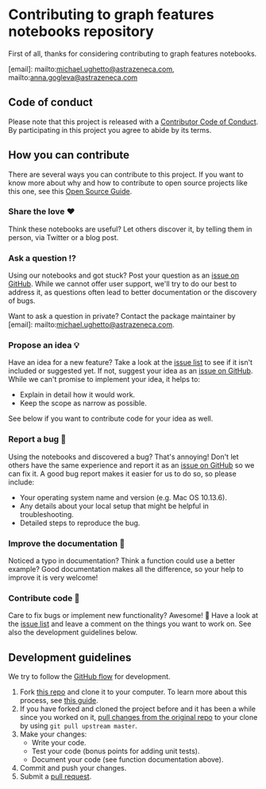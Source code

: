 # Contributing to graph features notebooks repository

<!-- This CONTRIBUTING.md is adapted from https://gist.github.com/peterdesmet/e90a1b0dc17af6c12daf6e8b2f044e7c -->

First of all, thanks for considering contributing to graph features notebooks.

[repo]: https://github.com/AstraZeneca/skywalkR-graph-features
[issues]: https://github.com/AstraZeneca/skywalkR-graph-features/issues
[new_issue]: https://github.com/AstraZeneca/skywalkR-graph-features/issues/new
[citation]: TBA
[email]: mailto:michael.ughetto@astrazeneca.com, mailto:anna.gogleva@astrazeneca.com

## Code of conduct

Please note that this project is released with a [Contributor Code of Conduct](CODE_OF_CONDUCT.md). By participating in this project you agree to abide by its terms.

## How you can contribute

There are several ways you can contribute to this project. If you want to know more about why and how to contribute to open source projects like this one, see this [Open Source Guide](https://opensource.guide/how-to-contribute/).

### Share the love ❤️

Think these notebooks are useful? Let others discover it, by telling them in person, via Twitter or a blog post.

### Ask a question ⁉️

Using our notebooks and got stuck? Post your question as an [issue on GitHub][new_issue]. While we cannot offer user support, we'll try to do our best to address it, as questions often lead to better documentation or the discovery of bugs.

Want to ask a question in private? Contact the package maintainer by [email]: mailto:michael.ughetto@astrazeneca.com.

### Propose an idea 💡

Have an idea for a new feature? Take a look at the [issue list][issues] to see if it isn't included or suggested yet. If not, suggest your idea as an [issue on GitHub][new_issue]. While we can't promise to implement your idea, it helps to:

* Explain in detail how it would work.
* Keep the scope as narrow as possible.

See below if you want to contribute code for your idea as well.

### Report a bug 🐛

Using the notebooks and discovered a bug? That's annoying! Don't let others have the same experience and report it as an [issue on GitHub][new_issue] so we can fix it. A good bug report makes it easier for us to do so, so please include:

* Your operating system name and version (e.g. Mac OS 10.13.6).
* Any details about your local setup that might be helpful in troubleshooting.
* Detailed steps to reproduce the bug.

### Improve the documentation 📖

Noticed a typo in documentation? Think a function could use a better example? Good documentation makes all the difference, so your help to improve it is very welcome!

### Contribute code 📝

Care to fix bugs or implement new functionality? Awesome! 👏 Have a look at the [issue list][issues] and leave a comment on the things you want to work on. See also the development guidelines below.

## Development guidelines

We try to follow the [GitHub flow](https://guides.github.com/introduction/flow/) for development.

1. Fork [this repo][repo] and clone it to your computer. To learn more about this process, see [this guide](https://guides.github.com/activities/forking/).
2. If you have forked and cloned the project before and it has been a while since you worked on it, [pull changes from the original repo](https://help.github.com/articles/merging-an-upstream-repository-into-your-fork/) to your clone by using `git pull upstream master`.
3. Make your changes:
    * Write your code.
    * Test your code (bonus points for adding unit tests).
    * Document your code (see function documentation above).
4. Commit and push your changes.
5. Submit a [pull request](https://guides.github.com/activities/forking/#making-a-pull-request).